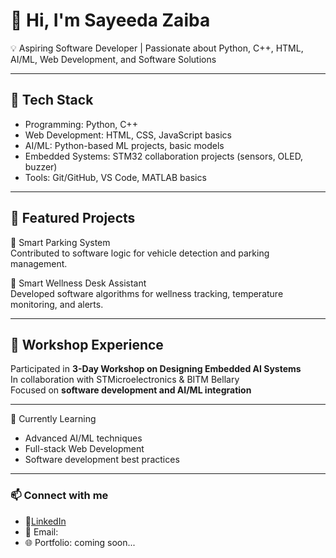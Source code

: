 # 👋 Hi, I'm Sayeeda Zaiba  
💡 Aspiring Software Developer | Passionate about Python, C++, HTML, AI/ML, Web Development, and Software Solutions  

---

## 🔧 Tech Stack
- Programming: Python, C++  
- Web Development: HTML, CSS, JavaScript basics  
- AI/ML: Python-based ML projects, basic models  
- Embedded Systems: STM32 collaboration projects (sensors, OLED, buzzer)  
- Tools: Git/GitHub, VS Code, MATLAB basics

---

## 📂 Featured Projects
🚗 Smart Parking System  
Contributed to software logic for vehicle detection and parking management.  

🚀 Smart Wellness Desk Assistant  
Developed software algorithms for wellness tracking, temperature monitoring, and alerts.

---

## 🌟 Workshop Experience  
Participated in **3-Day Workshop on Designing Embedded AI Systems**  
In collaboration with STMicroelectronics & BITM Bellary  
Focused on **software development and AI/ML integration**  

---

🌱 Currently Learning
- Advanced AI/ML techniques  
- Full-stack Web Development  
- Software development best practices

---

### 📫 Connect with me  
- 💼[LinkedIn](https://www.linkedin.com/in/sayeeda-zaiba-96a250313)
- 📧 Email:
- 🌐 Portfolio: coming soon...

